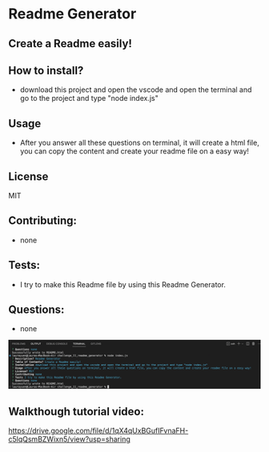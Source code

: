 # Readme Generator
## Create a Readme easily!
## How to install?
* download this project and open the vscode and open the terminal and go to the project and type "node index.js"

## Usage
* After you answer all these questions on terminal, it will create a html file, you can copy the content and create your readme file on a easy way!

## License
MIT

## Contributing:
* none

## Tests:
* I try to make this Readme file by using this Readme Generator.

## Questions:
* none

![Kiku](./Screenshot%202023-02-27%20at%2011.47.40%20PM.png)

## Walkthough tutorial video:
https://drive.google.com/file/d/1qX4qUxBGufIFvnaFH-c5lqQsmBZWixn5/view?usp=sharing
